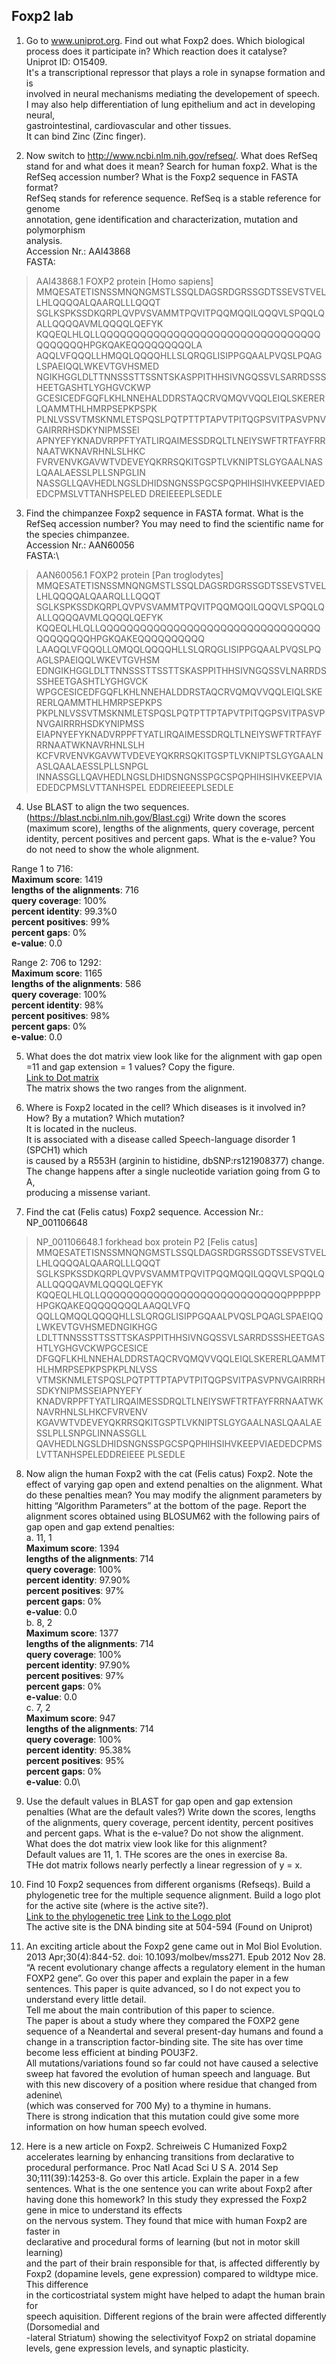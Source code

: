 ## Foxp2 lab

1. Go to www.uniprot.org. Find out what Foxp2 does. Which biological process
does it participate in? Which reaction does it catalyse?\
Uniprot ID: O15409.\
It's a transcriptional repressor that plays a role in synapse formation and is \
involved in neural mechanisms mediating the developement of speech.\
I may also help differentiation of lung epithelium and act in developing neural,\
gastrointestinal, cardiovascular and other tissues.\
It can bind Zinc (Zinc finger).


2. Now switch to http://www.ncbi.nlm.nih.gov/refseq/. What does RefSeq stand
for and what does it mean? Search for human foxp2. What is the RefSeq
accession number? What is the Foxp2 sequence in FASTA format?\
RefSeq stands for reference sequence. RefSeq is a stable reference for genome\
annotation, gene identification and characterization, mutation and polymorphism\
analysis.\
Accession Nr.:  AAI43868\
FASTA:
>AAI43868.1 FOXP2 protein [Homo sapiens]
MMQESATETISNSSMNQNGMSTLSSQLDAGSRDGRSSGDTSSEVSTVELLHLQQQQALQAARQLLLQQQT
SGLKSPKSSDKQRPLQVPVSVAMMTPQVITPQQMQQILQQQVLSPQQLQALLQQQQAVMLQQQQLQEFYK
KQQEQLHLQLLQQQQQQQQQQQQQQQQQQQQQQQQQQQQQQQQQQQQQQQQHPGKQAKEQQQQQQQQQLA
AQQLVFQQQLLHMQQLQQQQHLLSLQRQGLISIPPGQAALPVQSLPQAGLSPAEIQQLWKEVTGVHSMED
NGIKHGGLDLTTNNSSSTTSSNTSKASPPITHHSIVNGQSSVLSARRDSSSHEETGASHTLYGHGVCKWP
GCESICEDFGQFLKHLNNEHALDDRSTAQCRVQMQVVQQLEIQLSKERERLQAMMTHLHMRPSEPKPSPK
PLNLVSSVTMSKNMLETSPQSLPQTPTTPTAPVTPITQGPSVITPASVPNVGAIRRRHSDKYNIPMSSEI
APNYEFYKNADVRPPFTYATLIRQAIMESSDRQLTLNEIYSWFTRTFAYFRRNAATWKNAVRHNLSLHKC
FVRVENVKGAVWTVDEVEYQKRRSQKITGSPTLVKNIPTSLGYGAALNASLQAALAESSLPLLSNPGLIN
NASSGLLQAVHEDLNGSLDHIDSNGNSSPGCSPQPHIHSIHVKEEPVIAEDEDCPMSLVTTANHSPELED
DREIEEEPLSEDLE


3. Find the chimpanzee Foxp2 sequence in FASTA format. What is the RefSeq
accession number? You may need to find the scientific name for the species
chimpanzee.\
Accession Nr.: AAN60056\
FASTA:\
>AAN60056.1 FOXP2 protein [Pan troglodytes]
MMQESATETISNSSMNQNGMSTLSSQLDAGSRDGRSSGDTSSEVSTVELLHLQQQQALQAARQLLLQQQT
SGLKSPKSSDKQRPLQVPVSVAMMTPQVITPQQMQQILQQQVLSPQQLQALLQQQQAVMLQQQQLQEFYK
KQQEQLHLQLLQQQQQQQQQQQQQQQQQQQQQQQQQQQQQQQQQQQQQQQQQHPGKQAKEQQQQQQQQQQ
LAAQQLVFQQQLLQMQQLQQQQHLLSLQRQGLISIPPGQAALPVQSLPQAGLSPAEIQQLWKEVTGVHSM
EDNGIKHGGLDLTTNNSSSTTSSTTSKASPPITHHSIVNGQSSVLNARRDSSSHEETGASHTLYGHGVCK
WPGCESICEDFGQFLKHLNNEHALDDRSTAQCRVQMQVVQQLEIQLSKERERLQAMMTHLHMRPSEPKPS
PKPLNLVSSVTMSKNMLETSPQSLPQTPTTPTAPVTPITQGPSVITPASVPNVGAIRRRHSDKYNIPMSS
EIAPNYEFYKNADVRPPFTYATLIRQAIMESSDRQLTLNEIYSWFTRTFAYFRRNAATWKNAVRHNLSLH
KCFVRVENVKGAVWTVDEVEYQKRRSQKITGSPTLVKNIPTSLGYGAALNASLQAALAESSLPLLSNPGL
INNASSGLLQAVHEDLNGSLDHIDSNGNSSPGCSPQPHIHSIHVKEEPVIAEDEDCPMSLVTTANHSPEL
EDDREIEEEPLSEDLE

4. Use BLAST to align the two sequences.
(https://blast.ncbi.nlm.nih.gov/Blast.cgi) Write down the scores (maximum
score), lengths of the alignments, query coverage, percent identity, percent
positives and percent gaps. What is the e-value? You do not need to show the
whole alignment.

Range 1 to 716:\
__Maximum score__: 1419\
__lengths of the alignments__: 716\
__query coverage__: 100%\
__percent identity__: 99.3%0\
__percent positives__: 99%\
__percent gaps__: 0%\
__e-value__: 0.0

Range 2: 706 to 1292:\
__Maximum score__: 1165\
__lengths of the alignments__: 586\
__query coverage__: 100%\
__percent identity__: 98%\
__percent positives__: 98%\
__percent gaps__: 0%\
__e-value__: 0.0

5. What does the dot matrix view look like for the alignment with gap open =11
and gap extension = 1 values? Copy the figure.\
[Link to Dot matrix]()\
The matrix shows the two ranges from the alignment.

6. Where is Foxp2 located in the cell? Which diseases is it involved in? How?
By a mutation? Which mutation?\
It is located in the nucleus.\
It is associated with a disease called Speech-language disorder 1 (SPCH1) which\
is caused by a R553H (arginin to histidine, dbSNP:rs121908377) change.
The change happens after a single nucleotide variation going from G to A, \
producing a missense variant.


7. Find the cat (Felis catus) Foxp2 sequence.
Accession Nr.: NP_001106648
>NP_001106648.1 forkhead box protein P2 [Felis catus]
MMQESATETISNSSMNQNGMSTLSSQLDAGSRDGRSSGDTSSEVSTVELLHLQQQQALQAARQLLLQQQT
SGLKSPKSSDKQRPLQVPVSVAMMTPQVITPQQMQQILQQQVLSPQQLQALLQQQQAVMLQQQQLQEFYK
KQQEQLHLQLLQQQQQQQQQQQQQQQQQQQQQQQQQQQQPPPPPPHPGKQAKEQQQQQQQQLAAQQLVFQ
QQLLQMQQLQQQQHLLSLQRQGLISIPPGQAALPVQSLPQAGLSPAEIQQLWKEVTGVHSMEDNGIKHGG
LDLTTNNSSSTTSSTTSKASPPITHHSIVNGQSSVLSARRDSSSHEETGASHTLYGHGVCKWPGCESICE
DFGQFLKHLNNEHALDDRSTAQCRVQMQVVQQLEIQLSKERERLQAMMTHLHMRPSEPKPSPKPLNLVSS
VTMSKNMLETSPQSLPQTPTTPTAPVTPITQGPSVITPASVPNVGAIRRRHSDKYNIPMSSEIAPNYEFY
KNADVRPPFTYATLIRQAIMESSDRQLTLNEIYSWFTRTFAYFRRNAATWKNAVRHNLSLHKCFVRVENV
KGAVWTVDEVEYQKRRSQKITGSPTLVKNIPTSLGYGAALNASLQAALAESSLPLLSNPGLINNASSGLL
QAVHEDLNGSLDHIDSNGNSSPGCSPQPHIHSIHVKEEPVIAEDEDCPMSLVTTANHSPELEDDREIEEE
PLSEDLE


8. Now align the human Foxp2 with the cat (Felis catus) Foxp2. Note the effect
of varying gap open and extend penalties on the alignment. What do these
penalties mean? You may modify the alignment parameters by hitting
“Algorithm Parameters” at the bottom of the page. Report the alignment
scores obtained using BLOSUM62 with the following pairs of gap open and
gap extend penalties:\
a. 11, 1\
__Maximum score__: 1394\
__lengths of the alignments__: 714\
__query coverage__: 100%\
__percent identity__: 97.90%\
__percent positives__: 97%\
__percent gaps__: 0%\
__e-value__: 0.0\
b. 8, 2\
__Maximum score__: 1377\
__lengths of the alignments__: 714\
__query coverage__: 100%\
__percent identity__: 97.90%\
__percent positives__: 97%\
__percent gaps__: 0%\
__e-value__: 0.0\
c. 7, 2\
__Maximum score__: 947\
__lengths of the alignments__: 714\
__query coverage__: 100%\
__percent identity__: 95.38%\
__percent positives__: 95%\
__percent gaps__: 0%\
__e-value__: 0.0\

9. Use the default values in BLAST for gap open and gap extension penalties
(What are the default vales?) Write down the scores, lengths of the
alignments, query coverage, percent identity, percent positives and percent
gaps. What is the e-value? Do not show the alignment. What does the dot
matrix view look like for this alignment?\
Default values are 11, 1. THe scores are the ones in exercise 8a.\
THe dot matrix follows nearly perfectly a linear regression of y = x.

10. Find 10 Foxp2 sequences from different organisms (Refseqs). Build a
phylogenetic tree for the multiple sequence alignment. Build a logo plot for
the active site (where is the active site?).\
[Link to the phylogenetic tree]()
[Link to the Logo plot]()\
The active site is the DNA binding site at 504-594 (Found on Uniprot)


11. An exciting article about the Foxp2 gene came out in Mol Biol Evolution.
2013 Apr;30(4):844-52. doi: 10.1093/molbev/mss271. Epub 2012 Nov 28. “A
recent evolutionary change affects a regulatory element in the human FOXP2
gene”. Go over this paper and explain the paper in a few sentences. This paper
is quite advanced, so I do not expect you to understand every little detail.\
Tell me about the main contribution of this paper to science.\
The paper is about a study where they compared the FOXP2 gene sequence of a
Neandertal and several present-day humans and found a change in a transcription
factor-binding site. The site has over time become less efficient at binding
POU3F2.\
All mutations/variations found so far could not have caused a selective sweep
hat favored the evolution of human speech and language. But with this new
discovery of a position where residue that changed from adenine\  
(which was conserved for 700 My) to a thymine in humans.\
There is strong indication that this mutation could give some more information
on how human speech evolved.


12. Here is a new article on Foxp2. Schreiweis C Humanized Foxp2 accelerates
learning by enhancing transitions from declarative to procedural performance.
Proc Natl Acad Sci U S A. 2014 Sep 30;111(39):14253-8. Go over this article.
Explain the paper in a few sentences.
What is the one sentence you can write about Foxp2 after having done this
homework?
In this study they expressed the Foxp2 gene in mice to understand its effects\
on the nervous system. They found that mice with human Foxp2 are faster in \
declarative and procedural forms of learning (but not in motor skill learning)\
and the part of their brain responsible for that, is affected differently by
Foxp2 (dopamine levels, gene expression) compared to wildtype mice. This difference \
in the corticostriatal system might have helped to adapt the human brain for \
speech aquisition.
Different regions of the brain were affected differently (Dorsomedial and \
-lateral Striatum) showing the selectivityof Foxp2 on striatal dopamine levels,
gene expression levels, and synaptic plasticity.
